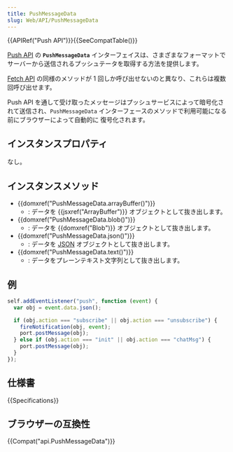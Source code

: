 ```yaml
---
title: PushMessageData
slug: Web/API/PushMessageData
---
```


{{APIRef("Push API")}}{{SeeCompatTable()}}

[Push API](/ja/docs/Web/API/Push_API) の **`PushMessageData`** インターフェイスは、さまざまなフォーマットでサーバーから送信されるプッシュテータを取得する方法を提供します。

[Fetch API](/ja/docs/Web/API/Fetch_API) の同様のメソッドが 1 回しか呼び出せないのと異なり、これらは複数回呼び出せます。

Push API を通して受け取ったメッセージはプッシュサービスによって暗号化されて送信され、`PushMessageData` インターフェースのメソッドで利用可能になる前にブラウザーによって自動的に 復号化されます。

## インスタンスプロパティ

なし。

## インスタンスメソッド

- {{domxref("PushMessageData.arrayBuffer()")}}
  - : データを {{jsxref("ArrayBuffer")}} オブジェクトとして抜き出します。
- {{domxref("PushMessageData.blob()")}}
  - : データを {{domxref("Blob")}} オブジェクトとして抜き出します。
- {{domxref("PushMessageData.json()")}}
  - : データを [JSON](/ja/docs/Web/JavaScript/Reference/Global_Objects/JSON) オブジェクトとして抜き出します。
- {{domxref("PushMessageData.text()")}}
  - : データをプレーンテキスト文字列として抜き出します。

## 例

```js
self.addEventListener("push", function (event) {
  var obj = event.data.json();

  if (obj.action === "subscribe" || obj.action === "unsubscribe") {
    fireNotification(obj, event);
    port.postMessage(obj);
  } else if (obj.action === "init" || obj.action === "chatMsg") {
    port.postMessage(obj);
  }
});
```

## 仕様書

{{Specifications}}

## ブラウザーの互換性

{{Compat("api.PushMessageData")}}
